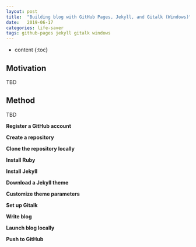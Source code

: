 ```yaml
---
layout: post
title:  "Building blog with GitHub Pages, Jekyll, and Gitalk (Windows)"
date:   2019-06-17
categories: life-saver
tags: github-pages jekyll gitalk windows
---
```


* content
{:toc}

## Motivation
TBD



## Method
TBD

**Register a GitHub account**

**Create a repository**

**Clone the repository locally**

**Install Ruby**

**Install Jekyll**

**Download a Jekyll theme**

**Customize theme parameters**

**Set up Gitalk**

**Write blog**

**Launch blog locally**

**Push to GitHub**
